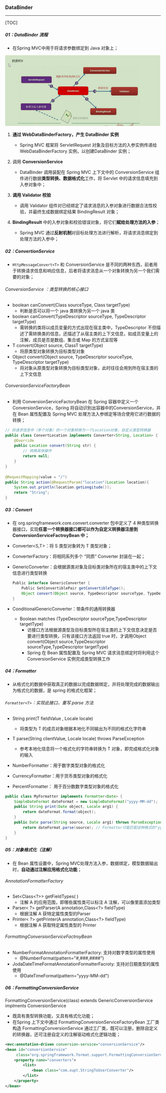 ###  DataBinder

------

[TOC]

##### 01：DataBinder 流程

- 在Spring MVC中用于将请求参数绑定到 Java 对象上；

<img src="https://github.com/likang315/Middleware/blob/master/15：SpringMVC/photos/DataBinder.png?raw=true" style="zoom:57%;" />

1. **通过 WebDataBinderFactory，产生 DataBinder 实例**
   - Spring MVC 框架将 ServletRequest 对象及目标方法的入参实例传递给 WebDataBinderFactory 实例，以创建DataBinder 实例；

2. 调用 **ConversionService** 
   - DataBinder 调用装配在 Spring MVC 上下文中的 ConversionService 组件进行数据**类型转换、数据格式化**工作，将 Servlet 中的请求信息填充到入参对象中；

3. **调用 Validator 校验**
   - 调用 Validator 组件对已经绑定了请求消息的入参对象进行数据合法性校验，并最终生成数据绑定结果 BindingResult 对象；

4. **BindingResult** 中的入参对象和校验错误对象，将它们**赋给处理方法的入参**；
   - Spring MVC 通过**反射机制**对目标处理方法进行解析，将请求消息绑定到处理方法的入参中；

##### 02：ConvertionService

- `HttpMessageConvert<T>` 和 ConversionService 是不同的两种东西，前者用于转换请求信息和响应信息，后者将请求消息从一个对象转换为另一个我们需要的对象；


###### ConversionService ：类型转换的核心接口

- boolean canConvert(Class sourceType, Class targetType)
  - 判断是否可以将一个 java 类转换为另一个 java 类
- boolean canConvert(TypeDescriptor sourceType, TypeDescriptor targetType)
  - 需转换的类将以成员变量的方式出现在宿主类中，TypeDescriptor 不但描述了需转换类的信息，还描述了从宿主类的上下文信息，如成员变量上的注解，成员是否是数组、集合或 Map 的方式呈现等
- T convert(Object source, ClassT targetType)
  - 将原类型对象转换为目标类型对象
- Object convert(Object source, TypeDescriptor sourceType, TypeDescriptor targetType)
  - 将对象从原类型对象转换为目标类型对象，此时往往会用到所在宿主类的上下文信息

###### ConversionServiceFactoryBean

- 利用 ConversionServiceFactoryBean 在 Spring 容器中定义一个ConversionService，Spring 将自动识别出容器中的ConversionService，并在 Bean 属性配置及 Spring MVC 处理方法入参绑定等场合使用它进行数据的转换；


```java
// 将请求信息中（多个对象）的一个对象转换为一个Location对象，自定义类型转换器
public class ConvertLocation implements Converter<String, Location> {
    @Override
    public Location convert(String str) {
        // 转换具体操作
        return null;
    }
}

@RequestMapping(value = "/")
public String action(@RequestParam("location")Location location){
    System.out.println(location.getLongitude());
    return "String";
}
```

##### 03：Convert

- 在 org.springframework.core.convert.converter 包中定义了 4 种类型转换器接口，实现**任意一个转换器接口都可以作为自定义转换器注册到 ConversionServiceFactroyBean 中；**

- Converter<S,T>：将 S 类型对象转为 T 类型对象；

- ConverterFactory：将相同系列多个 “同质” Converter 封装在一起；

- GenericConverter：会根据源类对象及目标类对象所在的宿主类中的上下文信息进行类型转换

  ```Java
  Public interface GenericConverter {
      Public SetConvertiblePair getConvertibleType();
      Object convert(Object source, TypeDescriptor sourceType, TypeDescriptor targetType);
  }
  ```
  
- ConditionalGenericConverter：带条件的通用转换器
  - Boolean matches (TypeDescriptor sourceType,TypeDescriptor targetType)									
    - 访接口方法根据源类型及目标类型所在宿主类的上下文信息决定是否要进行类型转换，只有该接口方法返回 true 时，才调用Object convert(Object source,TypeDescriptor sourceType,TypeDescriptor targetType)
    - Spring 在 Bean 属性配置及 Spring MVC 请求消息绑定时将利用这个 ConversionService 实例完成类型转换工作

##### 04：Formatter

- 从格式化的数据中获取真正的数据以完成数据绑定，并将处理完成的数据输出为格式化的数据，是 spring 的格式化框架；


######    `Formatter<T>`：实现此接口，重写 parse 方法

- String print(T fieldValue ,  Locale locale)
  - 将类型为 T 的成员对象根据本地化不同输出为不同的格式化字符串
- T  parse(String clientValue, Locale locale) throws ParseException
  - 参考本地化信息将一个格式化的字符串转换为 T 对象，即完成格式化对象的输入

- NumberFormatter：用于数字类型对象的格式化
- CurrencyFormatter：用于货币类型对象的格式化
- PercentFormatter： 用于百分数数字类型对象的格式化

```java
public class MyFormatter implements Formatter<Date> {
    SimpleDateFormat dateFormat = new SimpleDateFormat("yyyy-MM-dd");
    public String print(Date object, Locale arg1) {
        return dateFormat.format(object);
    }
    public Date parse(String source, Locale arg1) throws ParseException {
        return dateFormat.parse(source); // Formatter只能匹配这种格式的"yyyy-MM-dd"
    }
}
```

##### 05：对象格式化（注解）

- 在 Bean 属性设置中，Spring MVC处理方法入参，数据绑定，模型数据输出时，**自动通过注解应用格式化功能**；


###### AnnotationFormatterFactory

- Set<Class<?>> getFieldTypes( )
  - 注解 A 的应用范围，即哪些属性类可以标注 A 注解，可以像里面添加类型
- Parser< ?> getParser(A annotation,Class<?> fieldType)
  - 根据注解 A 获特定属性类型的Parser
- Printer< ?> getPrinter(A annotation,Class<?> fieldType)
  - 根据注解 A 获取特定属性类型的 Printer

######  FormattingConversionServiceFactroyBean

- NumberFormatAnnotationFormatterFactory: 支持对数字类型的属性使用
  - @NumberFormat(pattern="#,###,####")
- JodaDateTimeFormatAnnotationFormatterFacroty: 支持对日期类型的属性使用
  -  @DateTimeFormat(pattern="yyyy-MM-dd")

##### 06：FormattingConversionService

FormattingConversionService(class)  extends GenericConversionService implments ConversionService

- 既具有类型转换功能，又具有格式化功能；
- 在Spring 上下文中通过 FormattingConversionServiceFactoryBean 工厂类构造 FormattingConversionService
  通过工厂类，既可以注册，删除自定义的转换器，还可注册自定义的注解驱动格式化逻辑功能；

```xml
<mvc:annotation-driven conversion-service="conversionService"/>
<bean id="conversionService"
     class="org.springframework.format.support.FormattingConversionServiceFactoryBean">
    <property name="converters">
        <list>
            <bean class="com.xupt.StringToUserConverter"/>
        </list>
    </property>
</bean>
```
